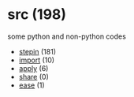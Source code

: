 # src (198)
some python and non-python codes

+ [stepin](stepin/README.md) (181)
+ [import](import/README.md) (10)
+ [apply](apply/README.md) (6)
+ [share](share/README.md) (0)
+ [ease](ease/README.md) (1)
